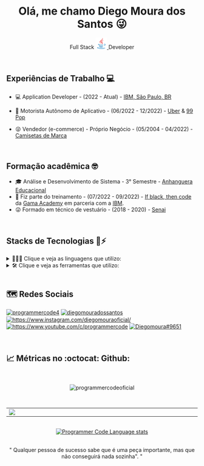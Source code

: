<h1 align="center">Olá, me chamo Diego Moura dos Santos 😜</h1>

<p align="center"> Full Stack <a href="https://www.java.com" target="_blank" rel="noreferrer"> <img src="https://raw.githubusercontent.com/devicons/devicon/master/icons/java/java-original.svg" alt="java" width="30" height="30"/> </a> Developer</p></br>

## Experiências de Trabalho 💻 

- 💻 Application Developer - (2022 - Atual) - [IBM, São Paulo, BR](https://www.ibm.com/br-pt)

- 🚗 Motorista Autônomo de Aplicativo - (06/2022 - 12/2022) - [Uber](https://www.uber.com/br/pt-br/) & [99 Pop](https://99app.com/motorista/)

- 😜 Vendedor (e-commerce) - Próprio Negócio - (05/2004 - 04/2022) - [Camisetas de Marca](https://www.camisetasdemarca.com.br/)

</br>

## Formação acadêmica 🤓

- 🎓 Análise e Desenvolvimento de Sistema - 3° Semestre - [Anhanguera Educacional](https://textil.sp.senai.br/)
- 🔭 Fiz parte do treinamento - (07/2022 - 09/2022) - [If black, then code](https://ifblackthencode.corporate.gama.academy/) da [Gama Academy](https://gama.academy/) em parceria com a [IBM](https://www.ibm.com/br-pt).
- 😜 Formado em técnico de vestuário - (2018 - 2020) - [Senai](https://textil.sp.senai.br/)

</br>

## Stacks de Tecnologias 🔋⚡

<details>
  <summary> 👨🏿‍💻 Clique e veja as linguagens que utilizo:</summary></br>
  <p align="left"> 
    <img src="https://cdn.jsdelivr.net/gh/devicons/devicon/icons/javascript/javascript-original.svg" alt="javaScript" width="40" height="40"/>
    <img src="https://cdn.jsdelivr.net/gh/devicons/devicon/icons/typescript/typescript-original.svg" alt="typescript" width="40" height="40"/>
    <img src="https://cdn.jsdelivr.net/gh/devicons/devicon/icons/html5/html5-original-wordmark.svg" alt="html5" width="40" height="40"/>
    <img src="https://cdn.jsdelivr.net/gh/devicons/devicon/icons/css3/css3-original-wordmark.svg" alt="css3" width="40" height="40"/>
    <img src="https://cdn.jsdelivr.net/gh/devicons/devicon/icons/java/java-original-wordmark.svg" alt="java" width="40" height="40"/>
  </p>
</details>

<details>
  <summary> 🛠️  Clique e veja as ferramentas que utilizo:</summary></br>
  <p align="left"> 
    <img src="https://cdn.jsdelivr.net/gh/devicons/devicon/icons/slack/slack-original.svg" alt="slack" width="40" height="40"/>
    <img src="https://cdn.jsdelivr.net/gh/devicons/devicon/icons/photoshop/photoshop-line.svg" alt="photoshop" width="40" height="40" />
    <img src="https://cdn.jsdelivr.net/gh/devicons/devicon/icons/vscode/vscode-original-wordmark.svg" alt="vscode" width="40" height="40"/>
    <img src="https://cdn.jsdelivr.net/gh/devicons/devicon/icons/heroku/heroku-original-wordmark.svg" alt="herooku" width="40" height="40"/>
    <img src="https://cdn.jsdelivr.net/gh/devicons/devicon/icons/spring/spring-original-wordmark.svg" alt="spring" width="40" height="40"/>
    <img src="https://cdn.jsdelivr.net/gh/devicons/devicon/icons/mysql/mysql-original-wordmark.svg" alt="mysql" width="40" height="40"/>
    <img src="https://cdn.jsdelivr.net/gh/devicons/devicon/icons/git/git-plain-wordmark.svg" alt="git" width="40" height="40"/>
    <img src="https://cdn.jsdelivr.net/gh/devicons/devicon/icons/trello/trello-plain-wordmark.svg" alt="trello" width="40" height="40"/>    
  </p>
</details> 
</br>

## 🗺️ Redes Sociais
<p align="left">
<a href="https://twitter.com/programmercode4" target="_blank"><img align="center" src="https://raw.githubusercontent.com/rahuldkjain/github-profile-readme-generator/master/src/images/icons/Social/twitter.svg" alt="programmercode4" height="20" width="30" /></a>
<a href="https://linkedin.com/in/diegomouradossantos" target="_blank"><img align="center" src="https://raw.githubusercontent.com/rahuldkjain/github-profile-readme-generator/master/src/images/icons/Social/linked-in-alt.svg" alt="diegomouradossantos" height="20" width="30" /></a>
<a href="https://www.instagram.com/diegomouraoficial/" target="_blank"><img align="center" src="https://raw.githubusercontent.com/rahuldkjain/github-profile-readme-generator/master/src/images/icons/Social/instagram.svg" alt="https://www.instagram.com/diegomouraoficial/" height="20" width="30" /></a>
<a href="https://www.youtube.com/c/programmercode" target="_blank"><img align="center" src="https://raw.githubusercontent.com/rahuldkjain/github-profile-readme-generator/master/src/images/icons/Social/youtube.svg" alt="https://www.youtube.com/c/programmercode" height="20" width="30" /></a>
<a href="https://discord.gg/diegomouraoficial#6063" target="_blank"><img align="center" src="https://raw.githubusercontent.com/rahuldkjain/github-profile-readme-generator/master/src/images/icons/Social/discord.svg" alt="Diegomoura#9651" height="20" width="30" /></a>
</p></br>

## 📈 Métricas no :octocat: Github:
</br>
<p align="center"> <img src="https://komarev.com/ghpvc/?username=programmercodeoficial&label=Profile%20views&color=0e75b6&style=flat" alt="programmercodeoficial" /> </p>
</br>

<p align="center">
  <table align="center">
    <tr>
      <td><img width="550px" align="left" src="https://github-readme-stats.vercel.app/api?username=programmercodeoficial&hide_border=true&count_private=false&layout=compact&hide_title=true&show_icons=true&theme=dark&icon_color=5194f0&bg_color=0d1117" />           </td>
    </tr>   
  </table>
</p></br>

<!-- Dark Mode -->
<div align="center"> 
<a href="https://github.com/anuraghazra/github-readme-stats#gh-dark-mode-only">
<img height=200 src="https://github-readme-stats-git-master-rstaa-rickstaa.vercel.app//api/top-langs/?username=programmercodeoficial&layout=compact&langs_count=10&hide_border=1&role=OWNER,COLLABORATOR&theme=dark&icon_color=5194f0&bg_color=0d1117" alt="Programmer Code Language stats" />
</a>
</div>


</br>

<p align="center"> " Qualquer pessoa de sucesso sabe que é uma peça importante, mas que não conseguirá nada sozinha". "</p>




